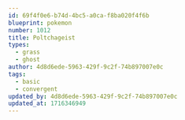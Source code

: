 ```yaml
---
id: 69f4f0e6-b74d-4bc5-a0ca-f8ba020f4f6b
blueprint: pokemon
number: 1012
title: Poltchageist
types:
  - grass
  - ghost
author: 4d8d6ede-5963-429f-9c2f-74b897007e0c
tags:
  - basic
  - convergent
updated_by: 4d8d6ede-5963-429f-9c2f-74b897007e0c
updated_at: 1716346949
---
```

